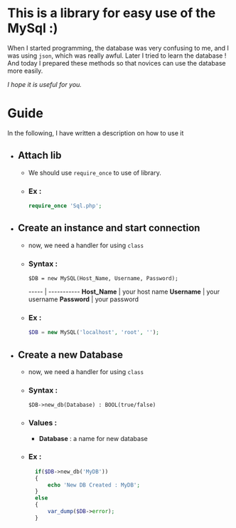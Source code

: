 # This is a library for easy use of the MySql :)
When I started programming, the database was very confusing to me, and I was using `json`, which was really awful.
Later I tried to learn the database !
And today I prepared these methods so that novices can use the database more easily.

_I hope it is useful for you._


# Guide
In the following, I have written a description on how to use it

- ## Attach lib
  - We should use `require_once` to use of library.
  - ### Ex :
      ```php
      require_once 'Sql.php';
      ```

- ## Create an instance and start connection
  - now, we need a handler for using `class`
  - ### Syntax :
      `$DB = new MySQL(Host_Name, Username, Password);`
      
      ----- | -----------
      **Host_Name** | your host name
      **Username** | your username
      **Password** | your password
  - ### Ex :
      ```php
      $DB = new MySQL('localhost', 'root', '');
      ```

- ## Create a new Database
  - now, we need a handler for using `class`
  - ### Syntax :
      `$DB->new_db(Database) : BOOL(true/false)`
  - ### Values :
    - **Database** : a name for new database
  - ### Ex :
      ```php
        if($DB->new_db('MyDB'))
        {
            echo 'New DB Created : MyDB';
        }
        else
        {
            var_dump($DB->error);
        }
      ```
 







